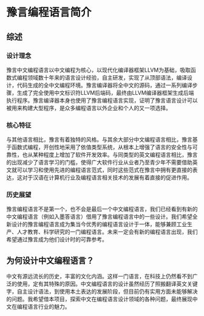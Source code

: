 # 豫言编程语言简介

## 综述

### 设计理念

豫言中文编程语言以中文编程为核心，以现代化编译器框架LLVM为基础，吸取函数式编程领域数十年来的语言设计经验，自主研发，实现了从顶部语法，编译设计，代码生成的全中文编程环境。豫言编译器将全中文的源码，通过一系列编译步骤，生成了完全使用中文标识符LLVM后端码，最终由LLVM编译器框架生成后端执行程序。豫言编译器本身也使用了豫言编程语言实现，证明了豫言语言设计可以被用来构建大型程序，是众多编程语言以外企业和个人的又一项选择。

### 核心特征

与其他语言相比，豫言有着独特的风格。与其余大部分中文编程语言相比，豫言基于函数式编程，开创性地采用了依值类型系统，从根本上增强了语言的安全性与可靠性，也从某种程度上增加了软件开发效率。与同类型的英文编程语言相比，豫言的出现减少了语言学习的门槛，使得广大软件行业从业者乃至青少年不需要借助英文就可以学习和使用先进的编程语言范式，同时这些范式在豫言中拥有更直接的表达，这对于汉语在计算机行业及编程语言相关技术的发展有着直接的促进作用。

### 历史展望

豫言编程语言不是第一个，也不会是最后一个中文编程语言，我们已经看到有新的中文编程语言（例如入墨答语言）借用了豫言编程语言中的一些设计。我们希望全新设计的豫言编程语言成为集当今优秀的编程语言设计于一体，能够兼顾工业生产、人才教育、科学研究的一门编程语言。未来一定会有新的编程语言出现，我们希望通过豫言成为他们设计时的可靠参考。


## 为何设计中文编程语言？

中文有源远流长的历史，丰富的文化内涵。这样一门语言，在科技上仍然看不到广泛的使用，定有其特殊的原因。中文编程语言的设计虽然经历了照搬翻译英文关键字，自主设计语法，到使用本土表达的发展阶段，但目前仍有实用方面未能够解决的问题。我希望借本项目，探索中文在编程语言设计领域的各种问题，最终展现中文在编程语言行业的魅力。
